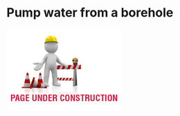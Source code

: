 # Pump water from a borehole 

![Page under construction!](../_images/page_under_construction.jpg)

